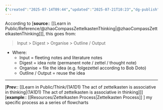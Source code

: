 ```yaml
---
{"created":"2025-07-14T09:44","updated":"2025-07-21T10:23","dg-publish":true,"dg-path":"Think/(1A1D1A) Flow of zettelkasten.md","permalink":"/think/1-a1-d1-a-flow-of-zettelkasten/","dgPassFrontmatter":true,"noteIcon":"1"}
---
```


According to [**source**:: [[Learn in Public/Reference/@zhaoCompassZettelkastenThinking\|@zhaoCompassZettelkastenThinking]]], this goes from:
> Input > Digest > Organise > Outline / Output 

- Where: 
	- Input = fleeting notes and literature notes 
	- Digest = idea note (permanent note / zettel / thought note)
	- Organise = file the idea (e.g. folgezettel according to Bob Doto)
	- Outline / Output = reuse the idea 

--- 

[**Prev**:: [[Learn in Public/Think/(1A1D1) The act of zettelkasten is associative in thinking\|(1A1D1) The act of zettelkasten is associative in thinking]]]
[**example**:: [[Resources/Zettelkasten Process\|Zettelkasten Process]] ] my specific process as a series of flowcharts